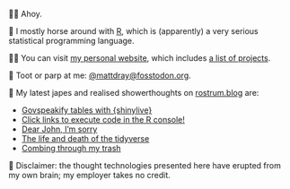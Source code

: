 🙇‍♂️ Ahoy.

🏇 I mostly horse around with [R](https://www.r-project.org/), which is (apparently) a very serious statistical programming language.

👨‍💻 You can visit [my personal website](https://www.matt-dray.com/), which includes [a list of projects](https://matt-dray.github.io/projects/).

🎺 Toot or parp at me: [@mattdray@fosstodon.org](https://fosstodon.org/@mattdray).

📝 My latest japes and realised showerthoughts on [rostrum.blog](https://www.rostrum.blog/) are:

<!-- BLOG-POST-LIST:START -->
- [Govspeakify tables with {shinylive}](https://www.rostrum.blog/posts/2023-10-08-govspeakify-tables/index.html)
- [Click links to execute code in the R console!](https://www.rostrum.blog/posts/2023-09-17-choosethis/index.html)
- [Dear John, I’m sorry](https://www.rostrum.blog/posts/2023-09-16-chunktop/index.html)
- [The life and death of the tidyverse](https://www.rostrum.blog/posts/2023-09-10-lifecycle/index.html)
- [Combing through my trash](https://www.rostrum.blog/posts/2023-09-08-trash-combing/index.html)
<!-- BLOG-POST-LIST:END -->

🧠 Disclaimer: the thought technologies presented here have erupted from my own brain; my employer takes no credit.
